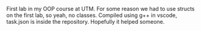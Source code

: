 First lab in my OOP course at UTM.
For some reason we had to use structs on the first lab, so yeah, no classes.
Compiled using g++ in vscode, task.json is inside the repository.
Hopefully it helped someone.
